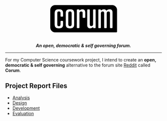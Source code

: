 <div align="center">
  <img src="docs/images/logo.png" alt="corum" width="215">
</div>
<br>
<p align="center">
  <i><b>An open, democratic &amp; self governing forum.</b></i>
</p>

---

For my Computer Science coursework project, I intend to create an **open, democratic & self governing** alternative to the forum site [Reddit](https://www.reddit.com/) called **Corum**.

## Project Report Files
- [Analysis](docs/1-analysis.md)
- [Design](docs/2-design.md)
- [Development](docs/3-development.md)
- [Evaluation](docs/3-evaluation.md)